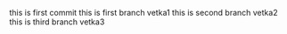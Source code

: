 this is first commit
this is first branch vetka1
this is second branch vetka2
this is third branch vetka3
